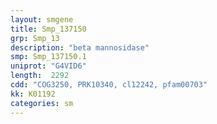 ```yaml
---
layout: smgene
title: Smp_137150
grp: Smp_13
description: "beta mannosidase"
smp: Smp_137150.1
uniprot: "G4VID6"
length:  2292
cdd: "COG3250, PRK10340, cl12242, pfam00703"
kk: K01192
categories: sm
---
```

